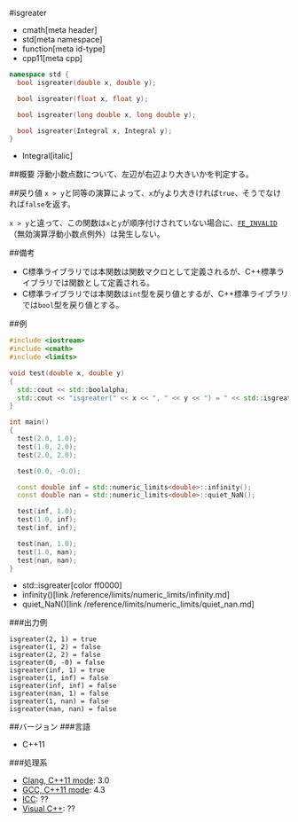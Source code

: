 #isgreater
* cmath[meta header]
* std[meta namespace]
* function[meta id-type]
* cpp11[meta cpp]

```cpp
namespace std {
  bool isgreater(double x, double y);

  bool isgreater(float x, float y);

  bool isgreater(long double x, long double y);

  bool isgreater(Integral x, Integral y);
}
```
* Integral[italic]

##概要
浮動小数点数について、左辺が右辺より大きいかを判定する。



##戻り値
`x > y`と同等の演算によって、`x`が`y`より大きければ`true`、そうでなければ`false`を返す。

`x > y`と違って、この関数は`x`と`y`が順序付けされていない場合に、[`FE_INVALID`](/reference/cfenv/fe_invalid.md)（無効演算浮動小数点例外）は発生しない。


##備考
- C標準ライブラリでは本関数は関数マクロとして定義されるが、C++標準ライブラリでは関数として定義される。
- C標準ライブラリでは本関数は`int`型を戻り値とするが、C++標準ライブラリでは`bool`型を戻り値とする。


##例
```cpp
#include <iostream>
#include <cmath>
#include <limits>

void test(double x, double y)
{
  std::cout << std::boolalpha;
  std::cout << "isgreater(" << x << ", " << y << ") = " << std::isgreater(x, y) << std::endl;
}

int main()
{
  test(2.0, 1.0);
  test(1.0, 2.0);
  test(2.0, 2.0);

  test(0.0, -0.0);

  const double inf = std::numeric_limits<double>::infinity();
  const double nan = std::numeric_limits<double>::quiet_NaN();

  test(inf, 1.0);
  test(1.0, inf);
  test(inf, inf);

  test(nan, 1.0);
  test(1.0, nan);
  test(nan, nan);
}
```
* std::isgreater[color ff0000]
* infinity()[link /reference/limits/numeric_limits/infinity.md]
* quiet_NaN()[link /reference/limits/numeric_limits/quiet_nan.md]

###出力例
```
isgreater(2, 1) = true
isgreater(1, 2) = false
isgreater(2, 2) = false
isgreater(0, -0) = false
isgreater(inf, 1) = true
isgreater(1, inf) = false
isgreater(inf, inf) = false
isgreater(nan, 1) = false
isgreater(1, nan) = false
isgreater(nan, nan) = false
```

##バージョン
###言語
- C++11

###処理系
- [Clang, C++11 mode](/implementation.md#clang): 3.0
- [GCC, C++11 mode](/implementation.md#gcc): 4.3
- [ICC](/implementation.md#icc): ??
- [Visual C++](/implementation.md#visual_cpp): ??
